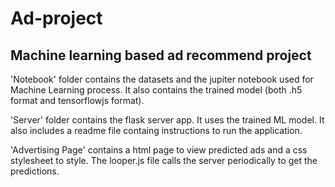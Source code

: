 # Ad-project
## Machine learning based ad recommend project

'Notebook' folder contains the datasets and the jupiter notebook used for Machine Learning process. It also contains the trained model (both .h5 format and tensorflowjs format).

'Server' folder contains the flask server app. It uses the trained ML model. It also includes a readme file containg instructions to run the application.

'Advertising Page' contains a html page to view predicted ads and a css stylesheet to style. The looper.js file calls the server periodically to get the predictions.
